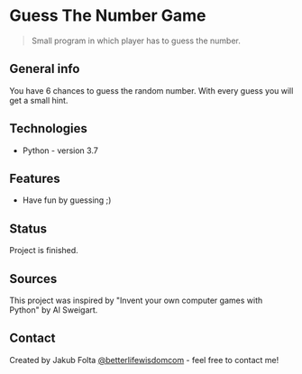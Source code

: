 # Guess The Number Game
> Small program in which player has to guess the number.

## General info
You have 6 chances to guess the random number. With every guess you will get a small hint.

## Technologies
* Python - version 3.7

## Features
* Have fun by guessing ;)

## Status
Project is finished.

## Sources
This project was inspired by "Invent your own computer games with Python" by Al Sweigart.

## Contact
Created by Jakub Folta [@betterlifewisdomcom](https://www.betterlifewisdom.com/) - feel free to contact me!
